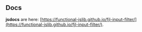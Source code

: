## Docs

**jsdocs** are here: [https://functional-jslib.github.io/fjl-input-filter/](https://functional-jslib.github.io/fjl-input-filter/).
